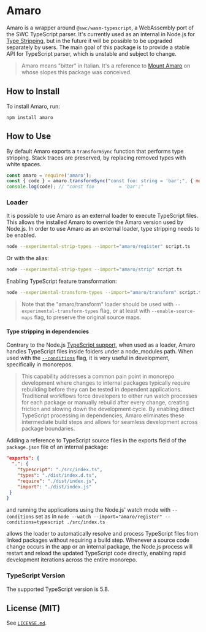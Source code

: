 # Amaro

Amaro is a wrapper around `@swc/wasm-typescript`, a WebAssembly port of the SWC TypeScript parser.
It's currently used as an internal in Node.js for [Type Stripping](https://github.com/nodejs/loaders/issues/208), but in the future it will be possible to be upgraded separately by users.
The main goal of this package is to provide a stable API for TypeScript parser, which is unstable and subject to change.

> Amaro means "bitter" in Italian. It's a reference to [Mount Amaro](https://en.wikipedia.org/wiki/Monte_Amaro_(Abruzzo)) on whose slopes this package was conceived.

## How to Install

To install Amaro, run:

```shell
npm install amaro
```

## How to Use

By default Amaro exports a `transformSync` function that performs type stripping.
Stack traces are preserved, by replacing removed types with white spaces.

```javascript
const amaro = require('amaro');
const { code } = amaro.transformSync("const foo: string = 'bar';", { mode: "strip-only" });
console.log(code); // "const foo         = 'bar';"
```

### Loader

It is possible to use Amaro as an external loader to execute TypeScript files.
This allows the installed Amaro to override the Amaro version used by Node.js.
In order to use Amaro as an external loader, type stripping needs to be enabled.

```bash
node --experimental-strip-types --import="amaro/register" script.ts
```

Or with the alias:

```bash
node --experimental-strip-types --import="amaro/strip" script.ts
```

Enabling TypeScript feature transformation:

```bash
node --experimental-transform-types --import="amaro/transform" script.ts
```

> Note that the "amaro/transform" loader should be used with `--experimental-transform-types` flag, or
> at least with `--enable-source-maps` flag, to preserve the original source maps.

#### Type stripping in dependencies

Contrary to the Node.js [TypeScript support](https://nodejs.org/docs/latest/api/typescript.html#type-stripping-in-dependencies), when used as a loader, Amaro handles TypeScript files inside folders under a node_modules path. When used with the [`--conditions`](https://nodejs.org/docs/latest/api/cli.html#-c-condition---conditionscondition) flag, it is very useful in development, specifically in monorepos.

> This capability addresses a common pain point in monorepo development where changes to internal packages typically require rebuilding before they can be tested in dependent applications. Traditional workflows force developers to either run watch processes for each package or manually rebuild after every change, creating friction and slowing down the development cycle. By enabling direct TypeScript processing in dependencies, Amaro eliminates these intermediate build steps and allows for seamless development across package boundaries.

Adding a reference to TypeScript source files in the exports field of the `package.json` file of an internal package:
```json
"exports": {
  ".": {
    "typescript": "./src/index.ts",
    "types": "./dist/index.d.ts",
    "require": "./dist/index.js",
    "import": "./dist/index.js"
 }
}
```
and running the applications using the Node.js' watch mode with `--conditions` set as in
`node --watch --import="amaro/register" --conditions=typescript ./src/index.ts`

allows the loader to automatically resolve and process TypeScript files from linked packages without requiring a build step. Whenever a source code change occurs in the app or an internal package, the Node.js process will restart and reload the updated TypeScript code directly, enabling rapid development iterations across the entire monorepo.

### TypeScript Version

The supported TypeScript version is 5.8.

## License (MIT)

See [`LICENSE.md`](./LICENSE.md).

